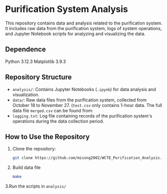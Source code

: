 # Purification System Analysis

This repository contains data and analysis related to the purification system. It includes raw data from the purification system, logs of system operations, and Jupyter Notebook scripts for analyzing and visualizing the data.

## Dependence
Python 3.12.3
Matplotlib 3.9.3


## Repository Structure

- `analysis/`: Contains Jupyter Notebooks (`.ipynb`) for data analysis and visualization.
- `data/`: Raw data files from the purification system, collected from October 18 to November 27. (`test.csv` only contains 1-hour data. The full data file `merged.csv` can be found from:
- `logging.txt`: Log file containing records of the purification system's operations during the data collection period.


## How to Use the Repository

1. Clone the repository:
   ```bash
   git clone https://github.com/misong2002/WCTE_Purification_Analysis.git

2. Build data file
   ```bash
   make

3.Run the scripts in `analysis/`